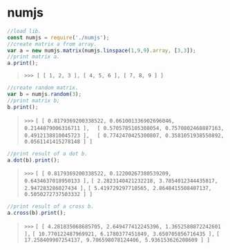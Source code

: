# numjs
```javascript
//load lib.
const numjs = require('./numjs');
//create matrix a from array.
var a = new numjs.matrix(numjs.linspace(1,9,9).array, [3,3]);
//print matrix a.
a.print();
```
> `>>> [ [ 1, 2, 3 ], [ 4, 5, 6 ], [ 7, 8, 9 ] ]`

```javascript
//create random matrix.
var b = numjs.random(3);
//print matrix b;
b.print();
```
> `>>>`
> `[ [ 0.8179369200338522, 0.061001336902696046, 0.2144879006316711 ],`
> `  [ 0.5705785105308054, 0.7570802468887163, 0.4912138810045723 ],`
> `  [ 0.7742470425300807, 0.3581051938550892, 0.0561141415278148 ] ]`

```javascript
//print result of a dot b.
a.dot(b).print();
```
> `>>>`
> `[ [ 0.8179369200338522, 0.12200267380539209, 0.6434637018950133 ],`
> `[ 2.2823140421232218, 3.7854012344435817, 2.947283286027434 ],`
> `[ 5.419729297710565, 2.8648415508407137, 0.5050272737503332 ] ]`

```javascript
//print result of a cross b.
a.cross(b).print();
```
> `>>>`
> `[ [ 4.281835068685705, 2.649477412245396, 1.3652580872242601 ],`
> `[ 10.770122487969921, 6.1780377451849, 3.650705856716435 ],`
> `[ 17.258409907254137, 9.706598078124406, 5.936153626208609 ] ]`